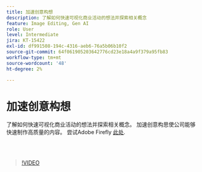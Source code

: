 ```yaml
---
title: 加速创意构想
description: 了解如何快速可视化商业活动的想法并探索相关概念
feature: Image Editing, Gen AI
role: User
level: Intermediate
jira: KT-15422
exl-id: df991508-194c-4316-aeb6-76a5b06b10f2
source-git-commit: 64f061905203642776cd23e18a4a9f379a95fb83
workflow-type: tm+mt
source-wordcount: '48'
ht-degree: 2%

---
```


# 加速创意构想

了解如何快速可视化商业活动的想法并探索相关概念。 加速创意构思使公司能够快速制作高质量的内容。 尝试Adobe Firefly [此处](https://firefly.adobe.com/).

<br> 

>[!VIDEO](https://video.tv.adobe.com/v/3428827?quality=12&learn=on&hidetitle=true)
